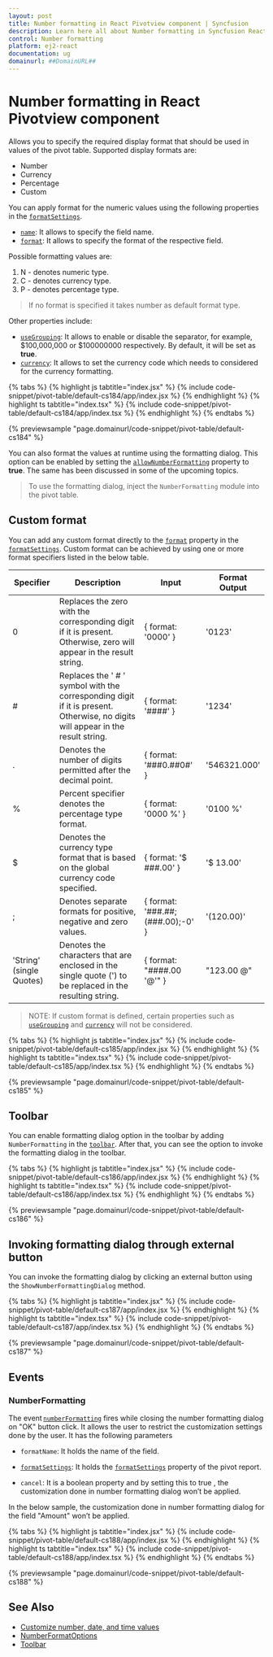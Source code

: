 ```yaml
---
layout: post
title: Number formatting in React Pivotview component | Syncfusion
description: Learn here all about Number formatting in Syncfusion React Pivotview component of Syncfusion Essential JS 2 and more.
control: Number formatting 
platform: ej2-react
documentation: ug
domainurl: ##DomainURL##
---
```


# Number formatting in React Pivotview component

Allows you to specify the required display format that should be used in values of the pivot table. Supported display formats are:

* Number
* Currency
* Percentage
* Custom

You can apply format for the numeric values using the following properties in the [`formatSettings`](https://ej2.syncfusion.com/react/documentation/api/pivotview/dataSourceSettings/#formatsettings).

* [`name`](https://ej2.syncfusion.com/react/documentation/api/pivotview/formatSettingsModel/#name): It allows to specify the field name.
* [`format`](https://ej2.syncfusion.com/react/documentation/api/pivotview/formatSettingsModel/#format): It allows to specify the format of the respective field.

Possible formatting values are:

1. N - denotes numeric type.
2. C - denotes currency type.
3. P - denotes percentage type.

> If no format is specified it takes number as default format type.

Other properties include:

* [`useGrouping`](https://ej2.syncfusion.com/react/documentation/api/pivotview/formatSettingsModel/#usegrouping): It allows to enable or disable the separator, for example, $100,000,000 or $100000000 respectively. By default, it will be set as **true**.
* [`currency`](https://ej2.syncfusion.com/react/documentation/api/pivotview/formatSettingsModel/#currency): It allows to set the currency code which needs to considered for the currency formatting.

{% tabs %}
{% highlight js tabtitle="index.jsx" %}
{% include code-snippet/pivot-table/default-cs184/app/index.jsx %}
{% endhighlight %}
{% highlight ts tabtitle="index.tsx" %}
{% include code-snippet/pivot-table/default-cs184/app/index.tsx %}
{% endhighlight %}
{% endtabs %}

 {% previewsample "page.domainurl/code-snippet/pivot-table/default-cs184" %}

You can also format the values at runtime using the formatting dialog. This option can be enabled by setting the [`allowNumberFormatting`](https://ej2.syncfusion.com/react/documentation/api/pivotview/#allownumberformatting) property to **true**. The same has been discussed in some of the upcoming topics.

> To use the formatting dialog, inject the `NumberFormatting` module into the pivot table.

## Custom format

You can add any custom format directly to the [`format`](https://ej2.syncfusion.com/react/documentation/api/pivotview/formatSettingsModel/#format) property in the [`formatSettings`](https://ej2.syncfusion.com/react/documentation/api/pivotview/dataSourceSettings/#formatsettings). Custom format can be achieved by using one or more format specifiers listed in the below table.

| Specifier | Description | Input | Format Output |
| ------- |--------------- | ---------------- | --------------- |
| 0 | Replaces the zero with the corresponding digit if it is present. Otherwise, zero will appear in the result string. | { format: '0000' } | '0123' |
| # | Replaces the ' # ' symbol with the corresponding digit if it is present. Otherwise, no digits will appear in the result string.| { format: '####' } | '1234' |
| . | Denotes the number of digits permitted after the decimal point. | { format: '###0.##0#' } | '546321.000' |
| % | Percent specifier denotes the percentage type format. | { format: '0000 %' } | '0100 %' |
| $ | Denotes the currency type format that is based on the global currency code specified. | { format: '$ ###.00' } | '$ 13.00' |
| ; | Denotes separate formats for positive, negative and zero values. | { format: '###.##;(###.00);-0' } | '(120.00)'    |
| 'String' (single Quotes) | Denotes the characters that are enclosed in the single quote (') to be replaced in the resulting string. | { format: "####.00 '@'" } | "123.00 @"    |

>NOTE: If custom format is defined, certain properties such as [`useGrouping`](https://ej2.syncfusion.com/react/documentation/api/pivotview/formatSettingsModel/#usegrouping) and [`currency`](https://ej2.syncfusion.com/react/documentation/api/pivotview/formatSettingsModel/#currency) will not be considered.

{% tabs %}
{% highlight js tabtitle="index.jsx" %}
{% include code-snippet/pivot-table/default-cs185/app/index.jsx %}
{% endhighlight %}
{% highlight ts tabtitle="index.tsx" %}
{% include code-snippet/pivot-table/default-cs185/app/index.tsx %}
{% endhighlight %}
{% endtabs %}

 {% previewsample "page.domainurl/code-snippet/pivot-table/default-cs185" %}

## Toolbar

You can enable formatting dialog option in the toolbar by adding `NumberFormatting` in the [`toolbar`](https://ej2.syncfusion.com/react/documentation/api/pivotview/#toolbar). After that, you can see the option to invoke the formatting dialog in the toolbar.

{% tabs %}
{% highlight js tabtitle="index.jsx" %}
{% include code-snippet/pivot-table/default-cs186/app/index.jsx %}
{% endhighlight %}
{% highlight ts tabtitle="index.tsx" %}
{% include code-snippet/pivot-table/default-cs186/app/index.tsx %}
{% endhighlight %}
{% endtabs %}

 {% previewsample "page.domainurl/code-snippet/pivot-table/default-cs186" %}

## Invoking formatting dialog through external button

You can invoke the formatting dialog by clicking an external button using the `ShowNumberFormattingDialog` method.

{% tabs %}
{% highlight js tabtitle="index.jsx" %}
{% include code-snippet/pivot-table/default-cs187/app/index.jsx %}
{% endhighlight %}
{% highlight ts tabtitle="index.tsx" %}
{% include code-snippet/pivot-table/default-cs187/app/index.tsx %}
{% endhighlight %}
{% endtabs %}

 {% previewsample "page.domainurl/code-snippet/pivot-table/default-cs187" %}

## Events

### NumberFormatting

The event [`numberFormatting`](https://ej2.syncfusion.com/react/documentation/api/pivotview#numberformatting) fires while closing the number formatting dialog on "OK" button click. It allows the user to restrict the customization settings done by the user. It has the following parameters

* `formatName`: It holds the name of the field.

* [`formatSettings`](https://ej2.syncfusion.com/react/documentation/api/pivotview/dataSourceSettings/#formatsettings): It holds the [`formatSettings`](https://ej2.syncfusion.com/react/documentation/api/pivotview/dataSourceSettings/#formatsettings) property of the pivot report.

* `cancel`: It is a boolean property and by setting this to true , the customization done in number formatting dialog won’t be applied.

In the below sample, the customization done in number formatting dialog for the field "Amount" won’t be applied.

{% tabs %}
{% highlight js tabtitle="index.jsx" %}
{% include code-snippet/pivot-table/default-cs188/app/index.jsx %}
{% endhighlight %}
{% highlight ts tabtitle="index.tsx" %}
{% include code-snippet/pivot-table/default-cs188/app/index.tsx %}
{% endhighlight %}
{% endtabs %}

 {% previewsample "page.domainurl/code-snippet/pivot-table/default-cs188" %}

## See Also

* [Customize number, date, and time values](./how-to/customize-number-date-and-time-values)
* [NumberFormatOptions](https://ej2.syncfusion.com/react/documentation/common/globalization/internationalization#number-formatting)
* [Toolbar](./tool-bar)